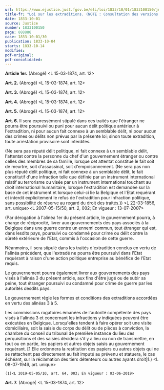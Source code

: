 ```yaml
---
url: https://www.ejustice.just.fgov.be/eli/loi/1833/10/01/1833100150/justel
title-fr: "Loi sur les extraditions. (NOTE : Consultation des versions antérieures à partir du 03-07-2007 et mise à jour au 24-05-2019)"
date: 1833-10-01
source: Justice
number: 1833100150
page: 888888
case: 1833-10-01/30
publication: 1833-10-04
starts: 1833-10-14
modifies:
pdf-original:
pdf-consolidated:
---
```


**Article 1er.** (Abrogé) <L 15-03-1874, art. 12>

**Art. 2.** (Abrogé) <L 15-03-1874, art. 12>

**Art. 3.** (Abrogé) <L 15-03-1874, art. 12>

**Art. 4.** (Abrogé) <L 15-03-1874, art. 12>

**Art. 5.** (Abrogé) <L 15-03-1874, art. 12>

**Art. 6.** Il sera expressément stipulé dans ces traités que l'étranger ne pourra être poursuivi ou puni pour aucun délit politique antérieur à l'extradition, ni pour aucun fait connexe à un semblable délit, ni pour aucun des crimes ou délits non prévus par la présente loi; sinon toute extradition, toute arrestation provisoire sont interdites.

(Ne sera pas réputé délit politique, ni fait connexe à un semblable délit, l'attentat contre la personne du chef d'un gouvernement étranger ou contre celles des membres de sa famille, lorsque cet attentat constitue le fait soit de meurtre, soit d'assassinat, soit d'empoisonnement. (Ne sera pas non plus réputé délit politique, ni fait connexe à un semblable délit, le fait constitutif d'une infraction telle que définie par un instrument international relatif au terrorisme ou visée par un instrument international touchant au droit international humanitaire, lorsque l'extradition est demandée sur la base de cet instrument et lorsque celui-ci lie la Belgique et l'Etat requérant et interdit explicitement le refus de l'extradition pour infraction politique, sans possibilité de réserve au regard du droit des traités.)) <L 22-03-1856, art. unique><L 2007-05-15/50, art. 2, 002;  En vigueur :  13-07-2007>

(Par dérogation à l'alinéa 1er du présent article, le gouvernement pourra, à charge de réciprocité, livrer aux gouvernements des pays associés à la Belgique dans une guerre contre un ennemi commun, tout étranger qui est, dans lesdits pays, poursuivi ou condamné pour crime ou délit contre la sûreté extérieure de l'Etat, commis à l'occasion de cette guerre.

Néanmoins, il sera stipulé dans les traités d'extradition conclus en vertu de l'alinéa précédent, que l'extradé ne pourra être poursuivi dans l'Etat requérant à raison d'une action politique entreprise au bénéfice de l'Etat requis.

Le gouvernement pourra également livrer aux gouvernements des pays visés à l'alinéa 3 du présent article, aux fins d'être jugé ou de subir sa peine, tout étranger poursuivi ou condamné pour crime de guerre par les autorités desdits pays.

Le gouvernement règle les formes et conditions des extraditions accordées en vertu des alinéas 3 à 5.

Les commissions rogatoires émanées de l'autorité compétente des pays visés à l'alinéa 3 et concernant les infractions y indiquées peuvent être exécutées en Belgique. Lorsqu'elles tendent à faire opérer soit une visite domiciliaire, soit la saisie du corps du délit ou de pièces à conviction, la chambre du conseil du tribunal de première instance du lieu des perquisitions et des saisies décidera s'il y a lieu ou non de transmettre, en tout ou en partie, les papiers et autres objets saisis au gouvernement requérant. [1 Elle ordonnera la restitution des papiers ou autres objets qui ne se rattachent pas directement au fait imputé au prévenu et statuera, le cas échéant, sur la réclamation des tiers détenteurs ou autres ayants droit]1.) <L 08-07-1946, art. unique>

`(1)<L 2019-05-05/10, art. 64, 003; En vigueur : 03-06-2019>`

**Art. 7.** (Abrogé) <L 15-03-1874, art. 12>
